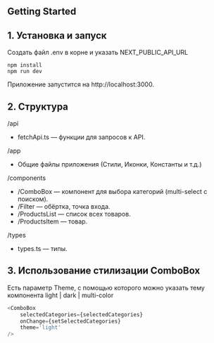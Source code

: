 ## Getting Started

## 1. Установка и запуск

Создать файл .env в корне и указать NEXT_PUBLIC_API_URL

```
npm install
npm run dev
```

Приложение запустится на http://localhost:3000.

## 2. Структура

/api

- fetchApi.ts — функции для запросов к API.

/app

- Общие файлы приложения (Стили, Иконки, Константы и т.д.)

/components

- /ComboBox — компонент для выбора категорий (multi-select с поиском).
- /Filter — обёртка, точка входа.
- /ProductsList — список всех товаров.
- /ProductsItem — товар.

/types

- types.ts — типы.

## 3. Использование стилизации ComboBox

Есть параметр Theme, с помощью которого можно указать тему компонента
light | dark | multi-color

```javascript
<ComboBox
	selectedCategories={selectedCategories}
	onChange={setSelectedCategories}
	theme='light'
/>
```

